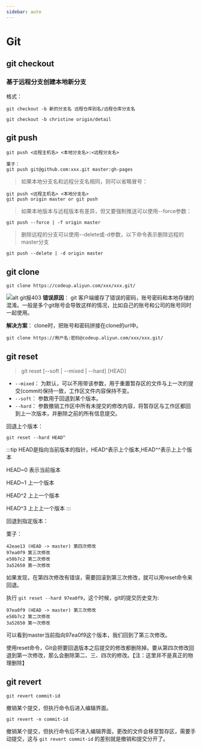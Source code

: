 ```yaml
---
sidebar: auto
---
```

# Git

## git checkout

### 基于远程分支创建本地新分支

格式：

`git checkout -b 新的分支名 远程仓库别名/远程仓库分支名`

```shell
git checkout -b christine origin/detail
```

## git push

```git
git push <远程主机名> <本地分支名>:<远程分支名>

栗子：
git push git@github.com:xxx.git master:gh-pages
```

>如果本地分支名和远程分支名相同，则可以省略冒号：

```git
git push <远程主机名> <本地分支名>
git push origin master or git push
```

>如果本地版本与远程版本有差异，但又要强制推送可以使用--force参数：

```git
git push --force | -f origin master
```

>删除远程的分支可以使用--delete或-d参数，以下命令表示删除远程的master分支

```git
git push --delete | -d origin master
```

## git clone

```shell
git clone https://codeup.aliyun.com/xxx/xxx.git/
```

![alt git报403](/blog/git403.jpg)
**错误原因**：
git 客户端缓存了错误的密码，账号密码和本地存储的混淆。一般是多个git账号会导致这样的情况，比如自己的账号和公司的账号同时一起使用。

**解决方案**：
clone时，把账号和密码拼接在clone的url中。

```shell
git clone https://用户名:密码@codeup.aliyun.com/xxx/xxx.git/
```

## git reset

> git reset [--soft | --mixed | --hard] [HEAD]

* `--mixed`： 为默认，可以不用带该参数，用于重置暂存区的文件与上一次的提交(commit)保持一致，工作区文件内容保持不变。
* `--soft`： 参数用于回退到某个版本。
* `--hard`： 参数撤销工作区中所有未提交的修改内容，将暂存区与工作区都回到上一次版本，并删除之前的所有信息提交。

回退上个版本：

```shell
git reset --hard HEAD^
```

:::tip
HEAD是指向当前版本的指针，HEAD^表示上个版本,HEAD^^表示上上个版本

HEAD~0 表示当前版本

HEAD~1 上一个版本

HEAD^2 上上一个版本

HEAD^3 上上上一个版本
:::

回退到指定版本：

栗子：

```shell
42eae13 (HEAD -> master) 第四次修改
97ea0f9 第三次修改
e50b7c2 第二次修改
3a52650 第一次修改
```

如果发现，在第四次修改有错误，需要回滚到第三次修改，就可以用reset命令来回退。

执行 `git reset --hard 97ea0f9`，这个时候，git的提交历史变为:

```shell
97ea0f9 (HEAD -> master) 第三次修改
e50b7c2 第二次修改
3a52650 第一次修改
```

可以看到master当前指向97ea0f9这个版本，我们回到了第三次修改。

使用reset命令，Git会把要回退版本之后提交的修改都删除掉。要从第四次修改回退到第一次修改，那么会删除第二、三、四次的修改。【注：这里并不是真正的物理删除】

## git revert

```shell
git revert commit-id
```

撤销某个提交，但执行命令后进入编辑界面。

```shell
git revert -n commit-id
```

撤销某个提交，但执行命令后不进入编辑界面，更改的文件会移至暂存区，需要手动提交，这与 `git revert commit-id` 的差别就是撤销和提交分开了。
